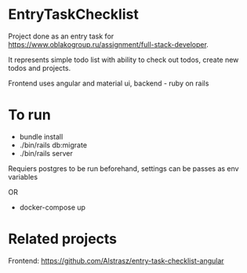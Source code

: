 # EntryTaskChecklist

Project done as an entry task for https://www.oblakogroup.ru/assignment/full-stack-developer.

It represents simple todo list with ability to check out todos, create new todos and projects.

Frontend uses angular and material ui, backend - ruby on rails

# To run

- bundle install
- ./bin/rails db:migrate
- ./bin/rails server

Requiers postgres to be run beforehand, settings can be passes as env variables

OR 

- docker-compose up

# Related projects

Frontend: https://github.com/Alstrasz/entry-task-checklist-angular
